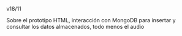 v18/11

Sobre el prototipo HTML, interacción con MongoDB para insertar y consultar los datos almacenados, todo menos el audio